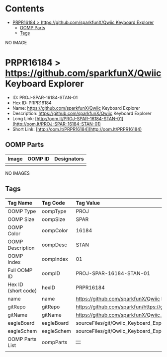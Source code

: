 



Contents
========

* [PRPR16184 > https://github.com/sparkfunX/Qwiic Keyboard Explorer](#prpr16184--httpsgithubcomsparkfunxqwiic-keyboard-explorer)
	* [OOMP Parts](#oomp-parts)
	* [Tags](#tags)
  
NO IMAGE  
# PRPR16184 > https://github.com/sparkfunX/Qwiic Keyboard Explorer

- ID: PROJ-SPAR-16184-STAN-01
- Hex ID: PRPR16184
- Name: https://github.com/sparkfunX/Qwiic Keyboard Explorer
- Description: https://github.com/sparkfunX/Qwiic Keyboard Explorer
- Long Link: [http://oom.lt/PROJ-SPAR-16184-STAN-01](http://oom.lt/PROJ-SPAR-16184-STAN-01)
- Short Link: [http://oom.lt/PRPR16184](http://oom.lt/PRPR16184)

## OOMP Parts
  

|Image|OOMP ID|Designators|
| :--- | :--- | :--- |
||||
  
NO IMAGES  
## Tags
  

|Tag Name|Tag Code|Tag Value|
| :--- | :--- | :--- |
|OOMP Type|oompType|PROJ|
|OOMP Size|oompSize|SPAR|
|OOMP Color|oompColor|16184|
|OOMP Description|oompDesc|STAN|
|OOMP Index|oompIndex|01|
|Full OOMP ID|oompID|PROJ-SPAR-16184-STAN-01|
|Hex ID (short code)|hexID|PRPR16184|
|name|name|https://github.com/sparkfunX/Qwiic Keyboard Explorer|
|gitRepo|gitRepo|https://github.com/sparkfun/https://github.com/sparkfunX/Qwiic_Keyboard_Explorer|
|gitName|gitName|https://github.com/sparkfunX/Qwiic_Keyboard_Explorer|
|eagleBoard|eagleBoard|sourceFiles/git/Qwiic_Keyboard_Explorer/Hardware/Mounting_Plate.brd|
|eagleSchem|eagleSchem|sourceFiles/git/Qwiic_Keyboard_Explorer/Hardware/Mounting_Plate.sch|
|OOMP Parts List|oompParts|<table><tr><td></td></tr></table>|
||||
